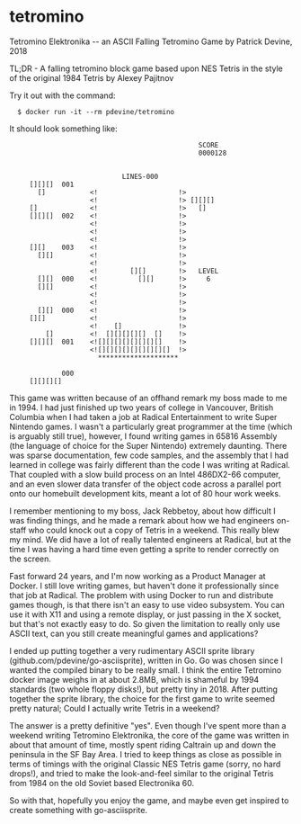 # tetromino
Tetromino Elektronika -- an ASCII Falling Tetromino Game
by Patrick Devine, 2018

TL;DR - A falling tetromino block game based upon NES Tetris in the style of the original 1984 Tetris by Alexey Pajitnov

Try it out with the command:

```
  $ docker run -it --rm pdevine/tetromino
```

It should look something like:

```
                                               SCORE
                                               0000128                      
                                                                            
                                                                            
                            LINES-000                                       
     [][][]  001                                                            
       []           <!                    !>                              
                    <!                    !> [][][]
     []             <!                    !>   []          
     [][][]  002    <!                    !>
                    <!                    !>
                    <!                    !>
                    <!                    !>
     [][]    003    <!                    !>               
       [][]         <!                    !>               
                    <!                    !>               
                    <!        [][]        !>   LEVEL
       [][]  000    <!          [][]      !>     6         
       [][]         <!                    !>
                    <!                    !>
                    <!                    !>
       [][]  000    <!                    !>
     [][]           <!                    !>
                    <!    []              !>
         []         <!  [][][][][]  []    !>
     [][][]  001    <![][][][][][][][]    !>
                    <![][][][][][][][][]  !>
                      ********************

             000
     [][][][]

```


This game was written because of an offhand remark my boss made to me in 1994.  I had just finished up two years of college
in Vancouver, British Columbia when I had taken a job at Radical Entertainment to write Super Nintendo games.  I wasn't
a particularly great programmer at the time (which is arguably still true), however, I found writing games in 65816 Assembly
(the language of choice for the Super Nintendo) extremely daunting.  There was sparse documentation, few code samples, and
the assembly that I had learned in college was fairly different than the code I was writing at Radical.  That coupled with
a slow build process on an Intel 486DX2-66 computer, and an even slower data transfer of the object code across a parallel
port onto our homebuilt development kits, meant a lot of 80 hour work weeks.

I remember mentioning to my boss, Jack Rebbetoy, about how difficult I was finding things, and he made a remark about how
we had engineers on-staff who could knock out a copy of Tetris in a weekend.  This really blew my mind.  We did have a lot of
really talented engineers at Radical, but at the time I was having a hard time even getting a sprite to render correctly on
the screen.

Fast forward 24 years, and I'm now working as a Product Manager at Docker.  I still love writing games, but haven't done it
professionally since that job at Radical.  The problem with using Docker to run and distribute games though, is that there
isn't an easy to use video subsystem.  You can use it with X11 and using a remote display, or just passing in the X socket,
but that's not exactly easy to do.  So given the limitation to really only use ASCII text, can you still create meaningful
games and applications?

I ended up putting together a very rudimentary ASCII sprite library (github.com/pdevine/go-asciisprite), written in Go.  Go
was chosen since I wanted the compiled binary to be really small.  I think the entire Tetromino docker image weighs in at
about 2.8MB, which is shameful by 1994 standards (two whole floppy disks!), but pretty tiny in 2018.  After putting together
the sprite library, the choice for the first game to write seemed pretty natural;  Could I actually write Tetris in a
weekend?

The answer is a pretty definitive "yes".  Even though I've spent more than a weekend writing Tetromino 
Elektronika, the core of the game was written in about that amount of time, mostly spent riding Caltrain up and down the peninsula
in the SF Bay Area.  I tried to keep things as close as possible in terms of timings with the original Classic NES Tetris game
(sorry, no hard drops!), and tried to make the look-and-feel similar to the original Tetris from 1984 on the old Soviet based
Electronika 60.

So with that, hopefully you enjoy the game, and maybe even get inspired to create something with go-asciisprite.
